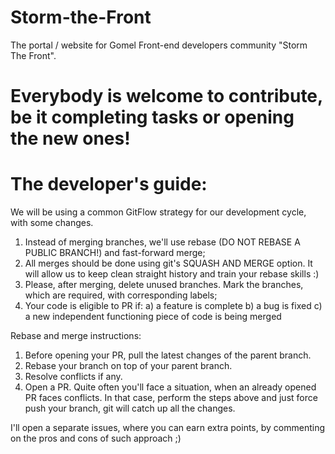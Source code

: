 # Storm-the-Front 
The portal / website for Gomel Front-end developers community "Storm The Front".

# Everybody is welcome to contribute, be it completing tasks or opening the new ones!

# The developer's guide:
We will be using a common GitFlow strategy for our development cycle, with some changes.
1) Instead of merging branches, we'll use rebase (DO NOT REBASE A PUBLIC BRANCH!) and fast-forward merge;
2) All merges should be done using git's SQUASH AND MERGE option. It will allow us to keep clean straight history and train your rebase skills :)
3) Please, after merging, delete unused branches. Mark the branches, which are required, with corresponding labels;
4) Your code is eligible to PR if:
  a) a feature is complete
  b) a bug is fixed
  c) a new independent functioning piece of code is being merged

Rebase and merge instructions:
1) Before opening your PR, pull the latest changes of the parent branch.
2) Rebase your branch on top of your parent branch.
3) Resolve conflicts if any.
4) Open a PR.
Quite often you'll face a situation, when an already opened PR faces conflicts. In that case, perform the steps above and just force push your branch, git will catch up all the changes.

I'll open a separate issues, where you can earn extra points, by commenting on the pros and cons of such approach ;)
